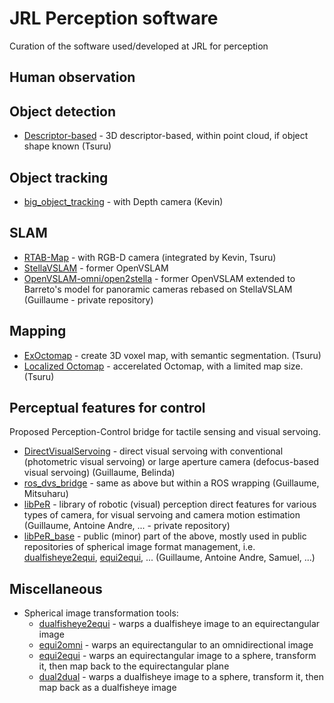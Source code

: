 # JRL Perception software
Curation of the software used/developed at JRL for perception

## Human observation

## Object detection
- [Descriptor-based](https://github.com/TsuruMasato/OnlineObjectDetector) - 3D descriptor-based, within point cloud, if object shape known (Tsuru)

## Object tracking
- [big_object_tracking](https://gite.lirmm.fr/chappellet/big_object_tracking) - with Depth camera (Kevin)

## SLAM
- [RTAB-Map](https://github.com/introlab/rtabmap) - with RGB-D camera (integrated by Kevin, Tsuru)
- [StellaVSLAM](https://github.com/stella-cv/stella_vslam) - former OpenVSLAM
- [OpenVSLAM-omni/open2stella](https://github.com/GuicarMIS/openvslam-omni/tree/open2stella) - former OpenVSLAM extended to Barreto's model for panoramic cameras rebased on StellaVSLAM (Guillaume - private repository)

## Mapping
- [ExOctomap](https://github.com/isri-aist/ex_octomap) - create 3D voxel map, with semantic segmentation. (Tsuru)
- [Localized Octomap](https://github.com/isri-aist/local_octomap) - accerelated Octomap, with a limited map size. (Tsuru)

## Perceptual features for control 
Proposed Perception-Control bridge for tactile sensing and visual servoing.

- [DirectVisualServoing](https://github.com/jrl-umi3218/DirectVisualServoing) - direct visual servoing with conventional (photometric visual servoing) or large aperture camera (defocus-based visual servoing) (Guillaume, Belinda)
- [ros_dvs_bridge](https://github.com/jrl-umi3218/ros_dvs_bridge) - same as above but within a ROS wrapping (Guillaume, Mitsuharu)
- [libPeR](https://github.com/PerceptionRobotique/libPeR) - library of robotic (visual) perception direct features for various types of camera, for visual servoing and camera motion estimation (Guillaume, Antoine Andre, ... - private repository)
- [libPeR_base](https://github.com/PerceptionRobotique/libPeR_base) - public (minor) part of the above, mostly used in public repositories of spherical image format management, i.e. [dualfisheye2equi](https://github.com/PerceptionRobotique/dualfisheye2equi), [equi2equi](https://github.com/PerceptionRobotique/equi2equi), ... (Guillaume, Antoine Andre, Samuel, ...)

## Miscellaneous 
- Spherical image transformation tools:
  - [dualfisheye2equi](https://github.com/PerceptionRobotique/dualfisheye2equi) - warps a dualfisheye image to an equirectangular image
  - [equi2omni](https://github.com/PerceptionRobotique/equi2omni) - warps an equirectangular to an omnidirectional image
  - [equi2equi](https://github.com/PerceptionRobotique/equi2equi) - warps an equirectangular image to a sphere, transform it, then map back to the equirectangular plane
  - [dual2dual](https://github.com/PerceptionRobotique/dual2dual) - warps a dualfisheye image to a sphere, transform it, then map back as a dualfisheye image
